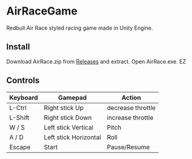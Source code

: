# AirRaceGame
Redbull Air Race styled racing game made in Unity Engine.

## Install

Download AirRace.zip from [Releases](https://github.com/zemiguel20/AirRaceGame/releases/tag/v1.0) and extract. Open AirRace.exe. EZ

## Controls

| Keyboard | Gamepad | Action |
|-------|-------|-------|
|L-Ctrl | Right stick Up | decrease throttle |
|L-Shift| Right stick Down | increase throttle |
|W / S | Left stick Vertical | Pitch |
|A / D | Left stick Horizontal | Roll |
| Escape | Start | Pause/Resume |  
